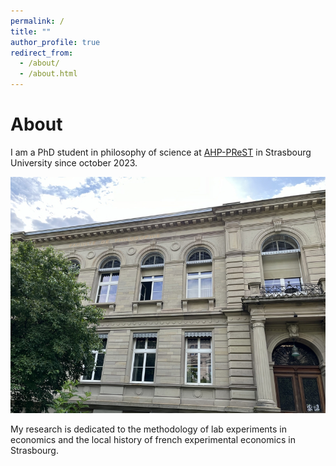 ```yaml
---
permalink: /
title: ""
author_profile: true
redirect_from: 
  - /about/
  - /about.html
---
```

About
=====

I am a PhD student in philosophy of science at [AHP-PReST](https://poincare.univ-lorraine.fr/) in Strasbourg University since october 2023.

![Faculté de philosophie de Strasbourg](files/philo-unistra.jpg)


My research is dedicated to the methodology of lab experiments in economics and the local history of french experimental economics in Strasbourg.




